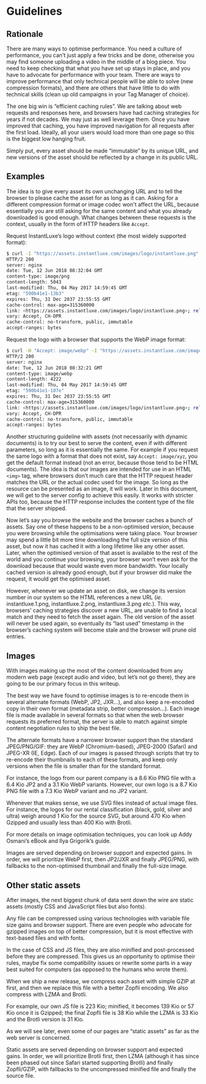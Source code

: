 # Guidelines

## Rationale

There are many ways to optimise performance. You need a culture of performance, you can’t just apply a few tricks and be done, otherwise you may find someone uploading a video in the middle of a blog piece. You need to keep checking that what you have set up stays in place, and you have to advocate for performance with your team. There are ways to improve performance that only technical people will be able to solve (new compression formats), and there are others that have little to do with technical skills (clean up old campaigns in your Tag Manager of choice).

The one big win is “efficient caching rules”. We are talking about web requests and responses here, and browsers have had caching strategies for years if not decades. We may just as well leverage them. Once you have improved that caching, you have improved navigation for all requests after the first load. Ideally, all your users would load more than one page so this is the biggest low hanging fruit.

Simply put, every asset should be made “immutable” by its unique URL, and new versions of the asset should be reflected by a change in its public URL.

## Examples

The idea is to give every asset its own unchanging URL and to tell the browser to please cache the asset for as long as it can. Asking for a different compression format or image codec won't affect the URL, because essentially you are still asking for the same content and what you already downloaded is good enough. What changes between these requests is the context, usually in the form of HTTP headers like `Accept`.

Request InstantLuxe’s logo without context (the most widely supported format):

```sh
$ curl -I "https://assets.instantluxe.com/images/logo/instantluxe.png"
HTTP/2 200
server: nginx
date: Tue, 12 Jun 2018 08:32:04 GMT
content-type: image/png
content-length: 5043
last-modified: Thu, 04 May 2017 14:59:45 GMT
etag: "590b41e1-13b3"
expires: Thu, 31 Dec 2037 23:55:55 GMT
cache-control: max-age=315360000
link: <https://assets.instantluxe.com/images/logo/instantluxe.png>; rel="canonical"
vary: Accept, CH-DPR
cache-control: no-transform, public, immutable
accept-ranges: bytes
```

Request the logo with a browser that supports the WebP image format:
```sh
$ curl -H "Accept: image/webp" -I "https://assets.instantluxe.com/images/logo/instantluxe.png"
HTTP/2 200
server: nginx
date: Tue, 12 Jun 2018 08:32:21 GMT
content-type: image/webp
content-length: 4222
last-modified: Thu, 04 May 2017 14:59:45 GMT
etag: "590b41e1-107e"
expires: Thu, 31 Dec 2037 23:55:55 GMT
cache-control: max-age=315360000
link: <https://assets.instantluxe.com/images/logo/instantluxe.png>; rel="canonical"
vary: Accept, CH-DPR
cache-control: no-transform, public, immutable
accept-ranges: bytes
```

Another structuring guideline with assets (not necessarily with dynamic documents) is to try our best to serve the content, even if with different parameters, so long as it is essentially the same. For example if you request the same logo with a format that does not exist, say `Accept: image/xyz`, you get the default format instead (not an error, because those tend to be HTML documents). The idea is that our images are intended for use in an HTML `<img>` tag, where browsers don’t much care that the HTTP request header matches the URL or the actual codec used for the image. So long as the resource can be presented as an image, it will work. Later in this document, we will get to the server config to achieve this easily. It works with stricter APIs too, because the HTTP response includes the content type of the file that the server shipped.

Now let’s say you browse the website and the browser caches a bunch of assets. Say one of these happens to be a non-optimised version, because you were browsing while the optimisations were taking place. Your browser may spend a little bit more time downloading the full size version of this asset, but now it has cached it with a long lifetime like any other asset. Later, when the optimised version of that asset is available to the rest of the world and you continue your browsing, your browser won’t even ask for the download because that would waste even more bandwidth. Your locally cached version is already good enough, but if your browser did make the request, it would get the optimised asset.

However, whenever we update an asset on disk, we change its version number in our system so the HTML references a new URL (_ie._ instantluxe.1.png, instantluxe.2.png, instantluxe.3.png _etc._). This way, browsers’ caching strategies discover a new URL, are unable to find a local match and they need to fetch the asset again. The old version of the asset will never be used again, so eventually its “last used” timestamp in the browser’s caching system will become stale and the browser will prune old entries.

## Images

With images making up the most of the content downloaded from any modern web page (except audio and video, but let’s not go there), they are going to be our primary focus in this writeup.

The best way we have found to optimise images is to re-encode them in several alternate formats (WebP, JP2, JXR…), and also keep a re-encoded copy in their own format (metadata strip, better compression…). Each image file is made available in several formats so that when the web browser requests its preferred format, the server is able to match against simple content negotiation rules to ship the best file.

The alternate formats have a narrower browser support than the standard JPEG/PNG/GIF: they are WebP (Chromium-based), JPEG-2000 (Safari) and JPEG-XR (IE, Edge). Each of our images is passed through scripts that try to re-encode their thumbnails to each of these formats, and keep only versions when the file is smaller than for the standard format.

For instance, the logo from our parent company is a 8.6 Kio PNG file with a 6.4 Kio JP2 and a 3.1 Kio WebP variants. However, our own logo is a 8.7 Kio PNG file with a 7.3 Kio WebP variant and no JP2 variant.

Whenever that makes sense, we use SVG files instead of actual image files. For instance, the logos for our rental classification (black, gold, silver and ultra) weigh around 1 Kio for the source SVG, but around 470 Kio when Gzipped and usually less than 400 Kio with Brotli.

For more details on image optimisation techniques, you can look up Addy Osmani’s eBook and Ilya Grigorik’s guide.

Images are served depending on browser support and expected gains. In order, we will prioritize WebP first, then JP2/JXR and finally JPEG/PNG, with fallbacks to the non-optimised thumbnail and finally the full-size image.

## Other static assets

After images, the next biggest chunk of data sent down the wire are static assets (mostly CSS and JavaScript files but also fonts).

Any file can be compressed using various technologies with variable file size gains and browser support. There are even people who advocate for gzipped images on top of better compression, but it is most effective with text-based files and with fonts.

In the case of CSS and JS files, they are also minified and post-processed before they are compressed. This gives us an opportunity to optimise their rules, maybe fix some compatibility issues or rewrite some parts in a way best suited for computers (as opposed to the humans who wrote them).

When we ship a new release, we compress each asset with simple GZIP at first, and then we replace this file with a better Zopfli encoding. We also compress with LZMA and Brotli.

For example, our own JS file is 223 Kio; minified, it becomes 139 Kio or 57 Kio once it is Gzipped; the final Zopfli file is 38 Kio while the LZMA is 33 Kio and the Brotli version is 31 Kio.

As we will see later, even some of our pages are “static assets” as far as the web server is concerned.

Static assets are served depending on browser support and expected gains. In order, we will prioritize Brotli first, then LZMA (although it has since been phased out since Safari started supporting Brotli) and finally Zopfli/GZIP, with fallbacks to the uncompressed minified file and finally the source file.
